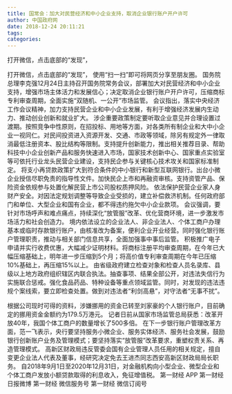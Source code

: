 ```yaml
---
title: 国常会：加大对民营经济和中小企业支持，取消企业银行账户开户许可
author: 中国政府网
date: 2018-12-24 20:11:21
tags: 
categories: 
---
```

打开微信，点击底部的“发现”，
<!-- more -->
打开微信，点击底部的“发现”，
使用“扫一扫”即可将网页分享至朋友圈。
国务院总理李克强12月24日主持召开国务院常务会议，部署加大对民营经济和中小企业支持，增强市场主体活力和发展信心；决定取消企业银行账户开户许可，压缩商标专利审查周期，全面实施“双随机、一公开”市场监管。
会议指出，落实中央经济工作会议精神，加力支持民营企业和中小企业发展，有利于增强经济发展内生动力、推动创业创新和就业扩大。
涉企重要政策制定要听取企业意见并合理设置过渡期。按照竞争中性原则，在招投标、用地等方面，对各类所有制企业和大中小企业一视同仁。对民间投资进入资源开发、交通、市政等领域，除另有规定外一律取消最低注册资本、股比结构等限制。支持提升创新能力，推出相关推荐目录、帮助科技中小企业创新产品和服务快速进入市场，国家技术创新中心、国家重点实验室等可依托行业龙头民营企业建设，支持民企参与关键核心技术攻关和国家标准制定。
将支小再贷款政策扩大到符合条件的中小银行和新型互联网银行。出台小微企业授信尽职免责的指导性文件。加快民企上市和再融资审核。支持资管产品、保险资金依规参与处置化解民营上市公司股权质押风险。
依法保护民营企业家人身财产安全。对因法定规划调整等导致企业受损的，建立补偿救济机制。任何政府部门和单位、大型企业和国有企业，都不得违约拖欠中小企业款项。
会议强调，要针对市场呼声和难点痛点，持续深化“放管服”改革、优化营商环境，进一步激发市场活力和社会创造力。
境内依法设立的企业法人、非企业法人、个体工商户办理基本或临时存款银行账户，由核准改为备案，便利企业开业经营。同时强化银行账户管理职责，推动与相关部门信息共享，全面加强事中事后监管。
积极推广电子申请并实行收费优惠，大幅减少证明材料。将商标注册平均审查周期，在今年已大幅压缩基础上，明年进一步压缩到5个月；将高价值专利审查周期在今年已压缩10%基础上，再压缩15%以上。
由省级政府建立检查对象和检查人员名录库、县级以上地方政府组织辖区内联合执法。抽查事项、结果全部公开，对违法失信行为实施联合惩戒。强化食品药品、特种设备等重点领域监管。同时，对发现的违法违规个案线索，要立即检查处置。做到对违法者“利剑高悬”，对守法者“无事不扰”。
 
 
根据公司现时可得的资料，涉嫌挪用的资金已转至刘家豪的个人银行账户，目前确定的挪用资金金额约为179.5万港元。
记者日前从国家市场监管总局获悉：改革开放40年，我国个体工商户的数量增长了500多倍。
在下一步银行账户管理改革方面，范一飞表示，央行要坚持服务小微企业、服务实体经济、服务社会发展，鼓励银行创新账户业务及管理模式；要坚持落实“放管服”改革要求，重塑权责关系、再造管理模式。
高新区财政局违反管委会国有企业管理人员任用的相关规定，擅自变更企业法人代表及董事，经研究决定免去王进杰同志西安高新区财政局局长职务。
自2018年9月1日至2020年12月31日，对金融机构向小型企业、微型企业和个体工商户发放小额贷款取得的利息收入，免征增值税。
第一财经
APP
第一财经
日报微博
第一财经
微信服务号
第一财经
微信订阅号
